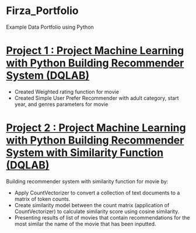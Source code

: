 # Firza_Portfolio
Example Data Portfolio using Python

# [Project 1 :  Project Machine Learning with Python Building Recommender System (DQLAB)](https://github.com/FirzaCank/Firza_Portfolio/tree/main/Project%201)
- Created Weighted rating function for movie
- Created Simple User Prefer Recommender with adult category, start year, and genres parameters for movie

# [Project 2 : Project Machine Learning with Python Building Recommender System with Similarity Function (DQLAB)](https://github.com/FirzaCank/Firza_Portfolio/tree/main/Project%202)
Building recommender system with similarity function for movie by:
- Apply CountVectorizer to convert a collection of text documents to a matrix of token counts.
- Create similarity model between the count matrix (application of CountVectorizer) to calculate similarity score using cosine similarity.
- Presenting results of list of movies that contain recommendations for the most similar the name of the movie that has been inputted.
